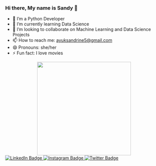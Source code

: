 ### Hi there, My name is Sandy 👋

<!--
**Sandy3435/Sandy3435** is a ✨ _special_ ✨ repository because its `README.md` (this file) appears on your GitHub profile.

Here are some ideas to get you started:
-->
- 🔭 I’m a Python Developer
- 🌱 I’m currently learning Data Science
- 👯 I’m looking to collaborate on Machine Learning and Data Science Projects
- 📫 How to reach me: ayuksandrine5@gmail.com
- 😄 Pronouns: she/her
- ⚡ Fun fact: I love movies

<div id="header" align="center">
  <img src="https://media.giphy.com/media/L1R1tvI9svkIWwpVYr/giphy.gif?cid=790b7611138hiisafe8b5xmbhtsogyszcwvwejvaa6mf8a6t&ep=v1_gifs_search&rid=giphy.gif&ct=g" width="300"/>
</div>
<div id="badges">
  <a href="https://www.linkedin.com/in/sandrine-ojong-ayuk-tabong-369b96265?utm_source=share&utm_campaign=share_via&utm_content=profile&utm_medium=android_app">
    <img src="https://img.shields.io/badge/LinkedIn-blue?style=for-the-badge&logo=linkedin&logoColor=white" alt="LinkedIn Badge"/>
  </a>
  <a href="https://www.instagram.com/_ayuktabongsandrine/?next=%2F">
    <img src="https://img.shields.io/badge/YouTube-red?style=for-the-badge&logo=instagram&logoColor=pink" alt="Instagram Badge"/>
  </a>
  <a href="https://x.com/_xoxo_sandy?t=ydCH0CLoxGNpPTO3m8MqVw&s=09">
    <img src="https://img.shields.io/badge/Twitter-blue?style=for-the-badge&logo=twitter&logoColor=white" alt="Twitter Badge"/>
  </a>
</div>
